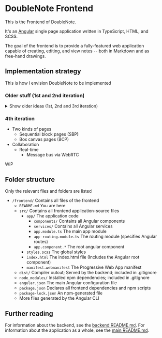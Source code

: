 # DoubleNote Frontend

This is the Frontend of DoubleNote.

It's an [Angular](https://angular.io) single page application written in TypeScript, HTML, and SCSS.

The goal of the frontend is to provide a fully-featured web application capable of creating, editing, and view notes -- both in Markdown and as free-hand drawings.

## Implementation strategy

This is how I envision DoubleNote to be implemented

### Older stuff (1st and 2nd iteration)

<details>
<summary>
  Show older ideas (1st, 2nd and 3rd iteration)
</summary>

### Initial strategy

Some of this is outdated (see below)

- Provide a sidenav to switch between contexts such as the welcome screen, settings and notebooks
- Use RxJS Observables and Subjects where possible
- Use event-sourcing (CQRS)
- Represent any action as an event as soon as possible
- Connect to users via WebRTC for peer-to-peer communication
  - Use the PeerJS library
- Send every event to all peers as soon as possible
- Treat own events the same way as incoming events from peers
- Only update the state of a note by applying events
- Maybe implement something like Git?
  - Objects
  - Hashes
  - Branches
  - Push/Pull

### 2nd iteration

- Real-time collaboration requires one peer to be the host
- Every action performed by any user needs to be an event
- Pipe every event through the same pipeline
- Treat own events the same way as incoming events from peers
- Allow users to undo and redo any changes made during editing
- Commit after changes are completed

### Editing notes & Markdown engine

We need a syntax tree

Maybe consider using FrontMatter as well
There can be formatting (bold, italics, ...) inline

Several markdown features can be applied to one piece of text.
Some features disable each other, depending on which one is inside of the other
We'll need to run the parser several times

Markdown features

- Code blocks
- Inline code
- Comments
- Tables
- Math blocks
- Inline math
- Inline formatting
  - Bold
  - Italics
  - Underline
  - Strike-through
  - Highlight
- Headings
- Links
- Images
- Abbreviations
- Text
- Quotes
- Critique markup

List of nodes

- Headings
- Comments
- Tables
- Paragraphs

### Another take on collaboration

- Every peer parses their own changes
- Only send the delta to the message bus

### 3rd iteration

- Sections and pages are stored in notebooks
- Sections can be sub-sections of other sections
- Pages must be part of exactly one section
- Send every event to the message bus
- Every event which affects the view must come from the message bus
- The message bus propagates messages to peers
- The message bus receives incoming messages from peers
- Assume the Markdown engine to be sufficiently fast
- Every text box has its own MDOM
- One page can have multiple text boxes
- On local change of the markdown text, the engine should parse it again
- On local change of the WYSIWYG text, the engine should parse it again
- The resulting MDOM needs to be sent to the message bus in its entirety
- Incoming MDOM from the message bus needs to be compared against the local MDOM
- Only calculate the delta locally and apply it to the markdown text and the WYSIWYG text
  - Handle conflicting changes
  - What if two people delete a different paragraph?
- Think about persisting messages
  - Probably store the JSON of every MDOM as text in the localStorage
  - Distributed versioning
- How to handle drawing?
  - A user can draw on every page
  - Only allow drawing in draw boxes?
  - How to synchronize drawing?
  - Introduce some kind of Drawing Object Model?
  - Only allow one Drawing Object Model per page?
    - If so, every page should have one
- Git works best on text files on a line by line basis
  - How would applying such version control look like using an AST?
  - What if something changes sub-node?
  - When a node changes, it needs to be replaced
  - Handle sub-node conflicts
  - When are two text nodes the same node but with changes?
  - What if two peers paste the same text as a paragraph?
    - What if there are two, non-conflicting changes?
  - What if there are changes on separate lines of one markdown paragraph?
  - How to handle changes in the WYSIWYG text?
  - How to handle paragraphs being merged with other paragraphs?
  - How to handle paragraphs being re-ordered?
  - The third iteration plans suggest sending the entire MDOM in every event
  - Delta cannot be calculated on the side of the sending peer
    - At least not without some kind of Git-like commit structure
- **Real-time peer-to-peer needs to work as well as asynchronous peer-to-peer editing**
  - Decide where to handle delta calculations
  - Real-time editing requires fast delta computations
  - Async editing requires distributed merging of conflicting changes
  - Achieve eventual consistency somehow

</details>

### 4th iteration

- Two kinds of pages
  - Sequential block pages (SBP)
  - Box canvas pages (BCP)
- Collaboration
  - Real-time
    - Message bus via WebRTC

WIP

## Folder structure

Only the relevant files and folders are listed

- `/frontend/` Contains all files of the frontend
  - `README.md` You are here
  - `src/` Contains all frontend application-source files
    - `app/` The application code
      - `components/` Contains all Angular components
      - `services/` Contains all Angular services
      - `app.module.ts` The main app module
      - `app-routing.module.ts` The routing module (specifies Angular routes)
      - `app.component.*` The root angular component
    - `styles.scss` The global styles
    - `index.html` The index.html file (Includes the Angular root component)
    - `manifest.webmanifest` The Progressive Web App manifest
  - `dist/` Compiler outout; Served by the backend; included in .gitignore
  - `node_modules/` Installed npm dependencies; included in .gitignore
  - `angular.json` The main Angular configuration file
  - `package.json` Declares all frontend dependencies and npm scripts
  - `package-lock.json` An npm-generated file
  - More files generated by the Angular CLI

## Further reading

For information about the backend, see the [backend README.md](/backend/README.md).
For information about the application as a whole, see the [main README.md](/README.md).
